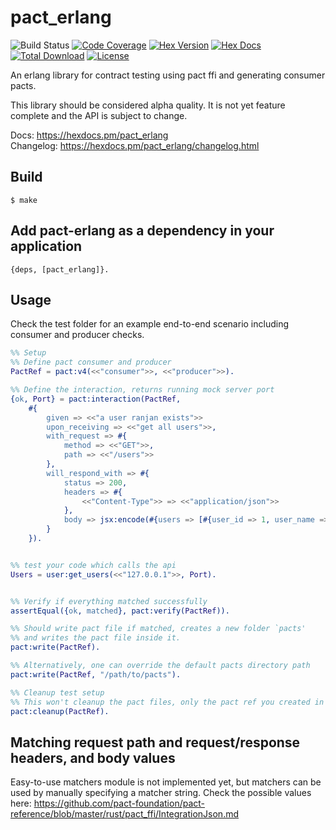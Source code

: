 pact_erlang
=====

![Build Status](https://github.com/greyorange-labs/pact_erlang/actions/workflows/erlang.yml/badge.svg?event=push)
[![Code Coverage](https://codecov.io/gh/greyorange-labs/pact_erlang/branch/develop/graph/badge.svg?token=9F8XCB1TBR)](https://codecov.io/gh/greyorange-labs/pact_erlang)
[![Hex Version](https://img.shields.io/hexpm/v/pact_erlang.svg)](https://hex.pm/packages/pact_erlang)
[![Hex Docs](https://img.shields.io/badge/hex-docs-lightgreen.svg)](https://hexdocs.pm/pact_erlang/)
[![Total Download](https://img.shields.io/hexpm/dt/pact_erlang.svg)](https://hex.pm/packages/pact_erlang)
[![License](https://img.shields.io/hexpm/l/pact_erlang.svg)](https://github.com/greyorange-labs/pact_erlang/blob/develop/LICENSE)


An erlang library for contract testing using pact ffi and generating consumer pacts.

This library should be considered alpha quality. It is not yet feature complete and the API is subject to change.

Docs: https://hexdocs.pm/pact_erlang \
Changelog: https://hexdocs.pm/pact_erlang/changelog.html

Build
-----

    $ make


Add pact-erlang as a dependency in your application
---------------------------------------------------
```
{deps, [pact_erlang]}.
```

Usage
-----

Check the test folder for an example end-to-end scenario including consumer and producer checks.

```erlang
%% Setup
%% Define pact consumer and producer
PactRef = pact:v4(<<"consumer">>, <<"producer">>).

%% Define the interaction, returns running mock server port
{ok, Port} = pact:interaction(PactRef,
    #{
        given => <<"a user ranjan exists">>
        upon_receiving => <<"get all users">>,
        with_request => #{
            method => <<"GET">>,
            path => <<"/users">>
        },
        will_respond_with => #{
            status => 200,
            headers => #{
                <<"Content-Type">> => <<"application/json">>
            },
            body => jsx:encode(#{users => [#{user_id => 1, user_name => <<"ranjan">>, age => 26}]})
        }
    }).


%% test your code which calls the api
Users = user:get_users(<<"127.0.0.1">>, Port).


%% Verify if everything matched successfully
assertEqual({ok, matched}, pact:verify(PactRef)).

%% Should write pact file if matched, creates a new folder `pacts'
%% and writes the pact file inside it.
pact:write(PactRef).

%% Alternatively, one can override the default pacts directory path
pact:write(PactRef, "/path/to/pacts").

%% Cleanup test setup
%% This won't cleanup the pact files, only the pact ref you created in the test setup
pact:cleanup(PactRef).
```
Matching request path and request/response headers, and body values
-----

Easy-to-use matchers module is not implemented yet, but matchers can be used by manually specifying a matcher string.
Check the possible values here: https://github.com/pact-foundation/pact-reference/blob/master/rust/pact_ffi/IntegrationJson.md
